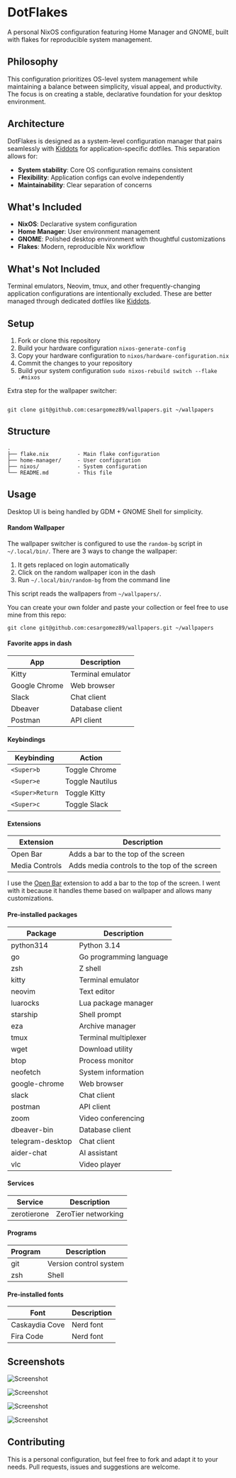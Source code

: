 # DotFlakes

A personal NixOS configuration featuring Home Manager and GNOME, built with flakes for reproducible system management.

## Philosophy

This configuration prioritizes OS-level system management while maintaining a balance between simplicity, visual appeal, and productivity. The focus is on creating a stable, declarative foundation for your desktop environment.

## Architecture

DotFlakes is designed as a system-level configuration manager that pairs seamlessly with [Kiddots](https://github.com/cesargomez89/kiddots) for application-specific dotfiles. This separation allows for:

- **System stability**: Core OS configuration remains consistent
- **Flexibility**: Application configs can evolve independently
- **Maintainability**: Clear separation of concerns

## What's Included

- **NixOS**: Declarative system configuration
- **Home Manager**: User environment management
- **GNOME**: Polished desktop environment with thoughtful customizations
- **Flakes**: Modern, reproducible Nix workflow

## What's Not Included

Terminal emulators, Neovim, tmux, and other frequently-changing application configurations are intentionally excluded. These are better managed through dedicated dotfiles like [Kiddots](https://github.com/cesargomez89/kiddots).

## Setup

1. Fork or clone this repository
2. Build your hardware configuration `nixos-generate-config`
3. Copy your hardware configuration to `nixos/hardware-configuration.nix`
4. Commit the changes to your repository
5. Build your system configuration `sudo nixos-rebuild switch --flake .#nixos`

Extra step for the wallpaper switcher:

```

git clone git@github.com:cesargomez89/wallpapers.git ~/wallpapers
```


## Structure

```
.
├── flake.nix         - Main flake configuration
├── home-manager/     - User configuration
├── nixos/            - System configuration
└── README.md         - This file
```

## Usage

Desktop UI is being handled by GDM + GNOME Shell for simplicity.

#### Random Wallpaper

The wallpaper switcher is configured to use the `random-bg` script in `~/.local/bin/`.
There are 3 ways to change the wallpaper:

1. It gets replaced on login automatically
2. Click on the random wallpaper icon in the dash
3. Run `~/.local/bin/random-bg` from the command line

This script reads the wallpapers from `~/wallpapers/`.

You can create your own folder and paste your collection or feel free to use mine from this repo:

```
git clone git@github.com:cesargomez89/wallpapers.git ~/wallpapers
```


#### Favorite apps in dash

| App | Description |
| --- | --- |
| Kitty | Terminal emulator |
| Google Chrome | Web browser |
| Slack | Chat client |
| Dbeaver | Database client |
| Postman | API client |


#### Keybindings

| Keybinding | Action |
| --- | --- |
| `<Super>b` | Toggle Chrome |
| `<Super>e` | Toggle Nautilus |
| `<Super>Return` | Toggle Kitty |
| `<Super>c` | Toggle Slack |


#### Extensions


| Extension | Description |
| --- | --- |
| Open Bar | Adds a bar to the top of the screen |
| Media Controls | Adds media controls to the top of the screen |


I use the [Open Bar](https://extensions.gnome.org/extension/6580/open-bar/) extension to add a bar to the top of the screen.
I went with it because it handles theme based on wallpaper and allows many customizations.

#### Pre-installed packages

| Package | Description |
| --- | --- |
| python314 | Python 3.14 |
| go | Go programming language |
| zsh | Z shell |
| kitty | Terminal emulator |
| neovim | Text editor |
| luarocks | Lua package manager |
| starship | Shell prompt |
| eza | Archive manager |
| tmux | Terminal multiplexer |
| wget | Download utility |
| btop | Process monitor |
| neofetch | System information |
| google-chrome | Web browser |
| slack | Chat client |
| postman | API client |
| zoom | Video conferencing |
| dbeaver-bin | Database client |
| telegram-desktop | Chat client |
| aider-chat | AI assistant |
| vlc | Video player |

#### Services

| Service | Description |
| --- | --- |
| zerotierone | ZeroTier networking |

#### Programs

| Program | Description |
| --- | --- |
| git | Version control system |
| zsh | Shell |


#### Pre-installed fonts

| Font | Description |
| --- | --- |
| Caskaydia Cove | Nerd font |
| Fira Code | Nerd font |

## Screenshots

![Screenshot](https://raw.githubusercontent.com/cesargomez89/dotflakes/master/screenshots/1.png)

![Screenshot](https://raw.githubusercontent.com/cesargomez89/dotflakes/master/screenshots/3.png)

![Screenshot](https://raw.githubusercontent.com/cesargomez89/dotflakes/master/screenshots/5.png)

![Screenshot](https://raw.githubusercontent.com/cesargomez89/dotflakes/master/screenshots/6.png)

## Contributing

This is a personal configuration, but feel free to fork and adapt it to your needs. Pull requests, issues and suggestions are welcome.
